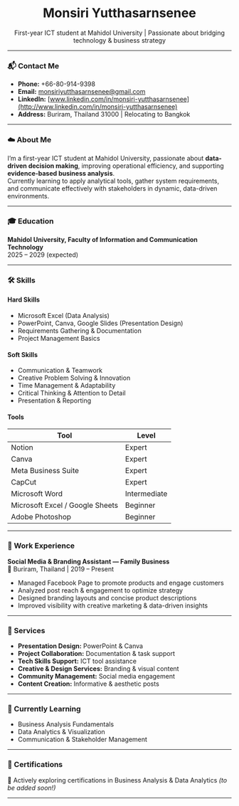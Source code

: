 <p align="center">
 
</p>

<h1 align="center"> Monsiri Yutthasarnsenee </h1>
<p align="center">First-year ICT student at Mahidol University | Passionate about bridging technology & business strategy</p>

---

### 📬 Contact Me
- **Phone:** +66-80-914-9398  
- **Email:** monsiriyutthasarnsenee@gmail.com  
- **LinkedIn:** [www.linkedin.com/in/monsiri-yutthasarnsenee](http://www.linkedin.com/in/monsiri-yutthasarnsenee)  
- **Address:** Buriram, Thailand 31000 | Relocating to Bangkok  

---

### ☁️ About Me
I’m a first-year ICT student at Mahidol University, passionate about **data-driven decision making**, improving operational efficiency, and supporting **evidence-based business analysis**.  
Currently learning to apply analytical tools, gather system requirements, and communicate effectively with stakeholders in dynamic, data-driven environments.

---

### 🎓 Education
**Mahidol University, Faculty of Information and Communication Technology**  
2025 – 2029 (expected)

---

### 🛠️ Skills

#### Hard Skills
- Microsoft Excel (Data Analysis)  
- PowerPoint, Canva, Google Slides (Presentation Design)  
- Requirements Gathering & Documentation  
- Project Management Basics  

#### Soft Skills
- Communication & Teamwork  
- Creative Problem Solving & Innovation  
- Time Management & Adaptability  
- Critical Thinking & Attention to Detail  
- Presentation & Reporting  

#### Tools
| Tool | Level |
|------|-------|
| Notion | Expert |
| Canva | Expert |
| Meta Business Suite | Expert |
| CapCut | Expert |
| Microsoft Word | Intermediate |
| Microsoft Excel / Google Sheets | Beginner |
| Adobe Photoshop | Beginner |

---

### 💼 Work Experience
**Social Media & Branding Assistant — Family Business**  
📍 Buriram, Thailand | 2019 – Present  

- Managed Facebook Page to promote products and engage customers  
- Analyzed post reach & engagement to optimize strategy  
- Designed branding layouts and concise product descriptions  
- Improved visibility with creative marketing & data-driven insights  

---

### 🎨 Services
- **Presentation Design:** PowerPoint & Canva  
- **Project Collaboration:** Documentation & task support  
- **Tech Skills Support:** ICT tool assistance  
- **Creative & Design Services:** Branding & visual content  
- **Community Management:** Social media engagement  
- **Content Creation:** Informative & aesthetic posts  

---

### 🌱 Currently Learning
- Business Analysis Fundamentals  
- Data Analytics & Visualization  
- Communication & Stakeholder Management  

---

### 📜 Certifications
🎯 Actively exploring certifications in Business Analysis & Data Analytics *(to be added soon!)*  

---









